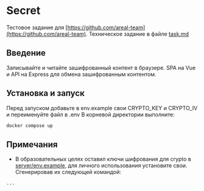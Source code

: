 # Secret

Тестовое задание для [https://github.com/areal-team](https://github.com/areal-team).
Техническое задание в файле [task.md](task.md)

## Введение
Записывайте и читайте зашифрованный контент в браузере. SPA на Vue и API на Express для обмена зашифрованным контентом.

## Установка и запуск
Перед запуском добавьте в env.example свои CRYPTO_KEY и CRYPTO_IV и переименуйте файл в .env
В корневой директории выполните:
```bash
docker compose up
```

## Примечания
- В образовательных целях оставил ключи шифрования для crypto в [server/env.example](server/env.example), 
для личного использования установите свои. Сгенерировав их следующей командой:
```bash
...
```